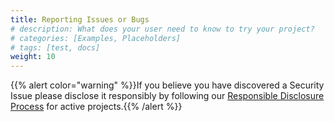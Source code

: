 ```yaml
---
title: Reporting Issues or Bugs
# description: What does your user need to know to try your project?
# categories: [Examples, Placeholders]
# tags: [test, docs]
weight: 10
---
```


{{% alert color="warning" %}}If you believe you have discovered a Security Issue please disclose it responsibly by following our [Responsible Disclosure Process](https://www.sonatype.com/report-a-security-vulnerability) for active projects.{{% /alert %}}